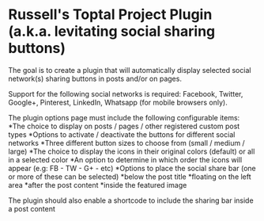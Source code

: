 # Russell's Toptal Project Plugin (a.k.a. levitating social sharing buttons)

The goal is to create a plugin that will automatically display selected social network(s) sharing buttons in posts and/or on pages.

Support for the following social networks is required: Facebook, Twitter, Google+, Pinterest, LinkedIn, Whatsapp (for mobile browsers only).

The plugin options page must include the following configurable items:
*The choice to display on posts / pages / other registered custom post types
*Options to activate / deactivate the buttons for different social networks
*Three different button sizes to choose from (small / medium / large)
*The choice to display the icons in their original colors (default) or all in a selected color
*An option to determine in which order the icons will appear (e.g: FB - TW - G+ - etc)
*Options to place the social share bar (one or more of these can be selected)
*below the post title
*floating on the left area
*after the post content
*inside the featured image

The plugin should also enable a shortcode to include the sharing bar inside a post content